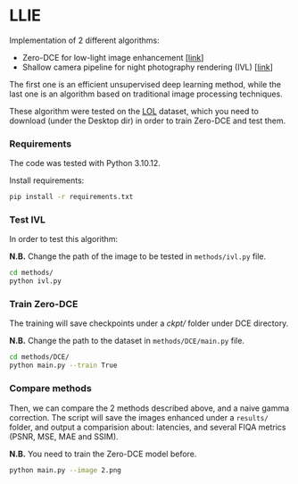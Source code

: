 # LLIE

Implementation of 2 different algorithms:
- Zero-DCE for low-light image enhancement [[link](https://arxiv.org/pdf/2001.06826.pdf)]
- Shallow camera pipeline for night photography rendering (IVL) [[link](https://arxiv.org/pdf/2204.08972.pdf)]

The first one is an efficient unsupervised deep learning method, while the last one is an algorithm based on traditional image processing techniques.

These algorithm were tested on the [LOL](https://daooshee.github.io/BMVC2018website/) dataset, which you need to download (under the Desktop dir) in order to train Zero-DCE and test them.

### Requirements
The code was tested with Python 3.10.12.

Install requirements:
```bash
pip install -r requirements.txt
```

### Test IVL
In order to test this algorithm:

**N.B.** Change the path of the image to be tested in `methods/ivl.py` file.
``` bash
cd methods/
python ivl.py
```

### Train Zero-DCE
The training will save checkpoints under a *ckpt/* folder under DCE directory.

**N.B.** Change the path to the dataset in `methods/DCE/main.py` file.
``` bash
cd methods/DCE/
python main.py --train True
```

### Compare methods
Then, we can compare the 2 methods described above, and a naive gamma correction.
The script will save the images enhanced under a `results/` folder, and output a comparision about: latencies, and several FIQA metrics (PSNR, MSE, MAE and SSIM).

**N.B.** You need to train the Zero-DCE model before.
``` bash
python main.py --image 2.png
```